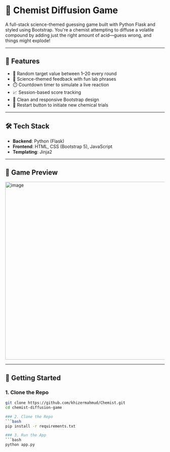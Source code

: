 # 🧪 Chemist Diffusion Game

A full-stack science-themed guessing game built with Python Flask and styled using Bootstrap. You're a chemist attempting to diffuse a volatile compound by adding just the right amount of acid—guess wrong, and things might explode!

---

## 🚀 Features

- 🎯 Random target value between 1–20 every round
- 🧪 Science-themed feedback with fun lab phrases
- ⏱️ Countdown timer to simulate a live reaction
- 📈 Session-based score tracking
- 🎨 Clean and responsive Bootstrap design
- 🔁 Restart button to initiate new chemical trials

---

## 🛠 Tech Stack

- **Backend**: Python (Flask)
- **Frontend**: HTML, CSS (Bootstrap 5), JavaScript
- **Templating**: Jinja2

---

## 📸 Game Preview

<img width="634" height="561" alt="image" src="https://github.com/user-attachments/assets/0a22364f-9e9c-4e42-8f23-941e359cc626" />


---

## 🔧 Getting Started

### 1. Clone the Repo

```bash
git clone https://github.com/khizermahmud/Chemist.git
cd chemist-diffusion-game

### 2. Clone the Repo
```bash
pip install -r requirements.txt

### 3. Run the App
```bash
python app.py





